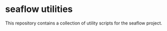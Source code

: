 # seaflow utilities

This repository contains a collection of utility scripts for the seaflow project.

